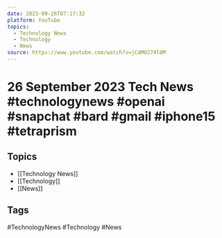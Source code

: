 ```yaml
---
date: 2023-09-26T07:17:32
platform: YouTube
topics:
  - Technology News
  - Technology
  - News
source: https://www.youtube.com/watch?v=jC4MO274l8M
---
```

# 26 September 2023 Tech News #technologynews #openai #snapchat #bard #gmail #iphone15 #tetraprism

## Topics
- [[Technology News]]
- [[Technology]]
- [[News]]

## Tags
#TechnologyNews #Technology #News